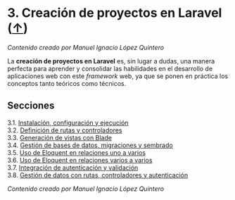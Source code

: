 # 3. Creación de proyectos en Laravel ([↑](../README.md))

_Contenido creado por Manuel Ignacio López Quintero_

La **creación de proyectos en Laravel** es, sin lugar a dudas, una manera perfecta para aprender y consolidar las habilidades en el desarrollo de aplicaciones web con este *framework* web, ya que se ponen en práctica los conceptos tanto teóricos como técnicos.

## Secciones

3.1. [Instalación, configuración y ejecución](3.1.md)<br />
3.2. [Definición de rutas y controladores](3.2.md)<br />
3.3. [Generación de vistas con Blade](3.3.md)<br />
3.4. [Gestión de bases de datos, migraciones y sembrado](3.4.md)<br />
3.5. [Uso de Eloquent en relaciones uno a varios](3.5.md)<br />
3.6. [Uso de Eloquent en relaciones varios a varios](3.6.md)<br />
3.7. [Integración de autenticación y validación](3.7.md)<br />
3.8. [Gestión de datos con rutas, controladores y autenticación](3.8.md)

_Contenido creado por Manuel Ignacio López Quintero_
